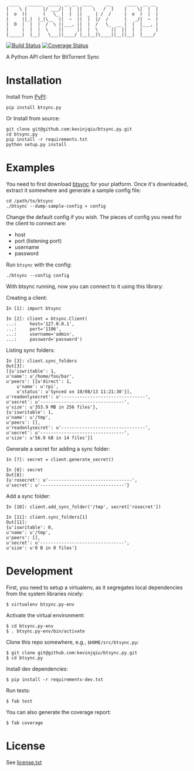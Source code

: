      ____   ______  _____ __ __  ____     __      ____  __ __ 
    |    \ |      |/ ___/|  |  ||    \   /  ]    |    \|  |  |
    |  o  )|      (   \_ |  |  ||  _  | /  /     |  o  )  |  |
    |     ||_|  |_|\__  ||  ~  ||  |  |/  /      |   _/|  ~  |
    |  O  |  |  |  /  \ ||___, ||  |  /   \_  __ |  |  |___, |
    |     |  |  |  \    ||     ||  |  \     ||  ||  |  |     |
    |_____|  |__|   \___||____/ |__|__|\____||__||__|  |____/ 
                                                          

[![Build Status](https://travis-ci.org/kevinjqiu/btsync.py.png?branch=master)](https://travis-ci.org/kevinjqiu/btsync.py)
[![Coverage Status](https://coveralls.io/repos/kevinjqiu/btsync.py/badge.png?branch=master)](https://coveralls.io/r/kevinjqiu/btsync.py?branch=master)

A Python API client for BitTorrent Sync


Installation
============

Install from [PyPI](https://pypi.python.org):

    pip install btsync.py

Or Install from source:

    git clone git@github.com:kevinjqiu/btsync.py.git
    cd btsync.py
    pip install -r requirements.txt
    python setup.py install

Examples
========

You need to first download [btsync](http://labs.bittorrent.com/experiments/sync/get-started.html) for your platform.  Once it's downloaded, extract it somewhere and generate a sample config file:

    cd /path/to/btsync
    ./btsync --dump-sample-config > config

Change the default config if you wish.  The pieces of config you need for the client to connect are:
- host
- port (listening port)
- username
- password

Run `btsync` with the config:

    ./btsync --config config

With btsync running, now you can connect to it using this library:

Creating a client:

    In [1]: import btsync

    In [2]: client = btsync.Client(
    ...:     host='127.0.0.1',
    ...:     port='1106',
    ...:     username='admin',
    ...:     password='password')

Listing sync folders:

    In [3]: client.sync_folders
    Out[3]:
    [{u'iswritable': 1,
    u'name': u'/home/foo/bar',
    u'peers': [{u'direct': 1,
        u'name': u'rpi',
        u'status': u'Synced on 10/08/13 11:21:30'}],
    u'readonlysecret': u'--------------------------------',
    u'secret': u'--------------------------------',
    u'size': u'353.9 MB in 256 files'},
    {u'iswritable': 1,
    u'name': u'/tmp',
    u'peers': [],
    u'readonlysecret': u'--------------------------------',
    u'secret': u'--------------------------------',
    u'size': u'56.9 kB in 14 files'}]

Generate a secret for adding a sync folder:

    In [7]: secret = client.generate_secret()

    In [8]: secret
    Out[8]:
    {u'rosecret': u'--------------------------------',
    u'secret': u'--------------------------------'}

Add a sync folder:

    In [10]: client.add_sync_folder('/tmp', secret['rosecret'])

    In [11]: client.sync_folders[1]
    Out[11]:
    {u'iswritable': 0,
    u'name': u'/tmp',
    u'peers': [],
    u'secret': u'--------------------------------',
    u'size': u'0 B in 0 files'}


Development
===========

First, you need to setup a virtualenv, as it segregates local dependencies from the system libraries nicely:

    $ virtualenv btsync.py-env

Activate the virtual environment:

    $ cd btsync.py-env
    $ . btsync.py-env/bin/activate

Clone this repo somewhere, e.g., `$HOME/src/btsync.py`:

    $ git clone git@github.com:kevinjqiu/btsync.py.git
    $ cd btsync.py

Install dev dependencies:

    $ pip install -r requirements-dev.txt

Run tests:

    $ fab test

You can also generate the coverage report:

    $ fab coverage


License
=======

See [license.txt](license.txt)

